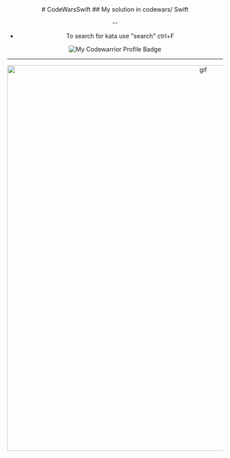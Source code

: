 <div align="center">
# CodeWarsSwift
## My solution in codewars/ Swift

--
- To search for kata use "search" ctrl+F

![My Codewarrior Profile Badge](https://www.codewars.com/users/megatr9n/badges/large)

---

<img src="https://media.giphy.com/media/QHE5gWI0QjqF2/giphy.gif" alt="gif" width="900" />

</div>
